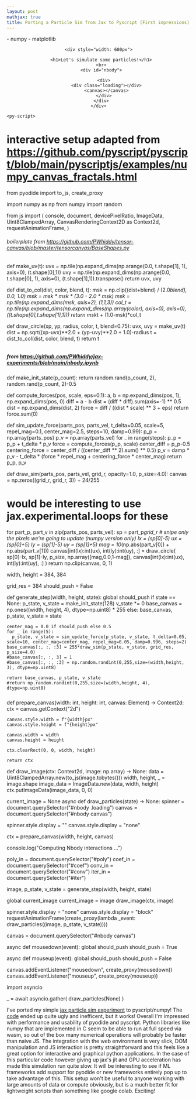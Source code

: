 ```yaml
---
layout: post
mathjax: true
title: Porting a Particle Sim from Jax to Pyscript (First impressions)
--- 
```


<html>
    <head>
      <link rel="stylesheet" href="https://pyscript.net/alpha/pyscript.css" />
      <script defer src="https://pyscript.net/alpha/pyscript.js"></script>
      <py-env>
        - numpy
        - matplotlib
      </py-env>
    </head>

  <body>
    <center>
    
    <div style="width: 600px">

      <h1>Let's simulate some particles!</h1>
      <br>
      <div id="nbody">
        
        <div>
          <div class="loading"></div>
          <canvas></canvas>
        </div>
      </div>
    </div>
  </center>

    <py-script>

# interactive setup adapted from https://github.com/pyscript/pyscript/blob/main/pyscriptjs/examples/numpy_canvas_fractals.html

from pyodide import to_js, create_proxy

import numpy as np
from numpy import random
      
from js import (
    console,
    document,
    devicePixelRatio,
    ImageData,
    Uint8ClampedArray,
    CanvasRenderingContext2D as Context2d,
    requestAnimationFrame,
)

###### boilerplate from https://github.com/PWhiddy/tensor-canvas/blob/master/tensorcanvas/BaseShapes.py
def make_uv(t):
  uvx = np.tile(np.expand_dims(np.arange(0.0, t.shape[1], 1), axis=0), (t.shape[0],1))
  uvy = np.tile(np.expand_dims(np.arange(0.0, t.shape[0], 1), axis=0), (t.shape[1],1)).transpose()
  return uvx, uvy

def dist_to_col(dist, color, blend, t):
  msk = np.clip((dist+blend) / (2.0*blend), 0.0, 1.0)
  msk = msk * msk * (3.0 - 2.0 * msk)
  msk = np.tile(np.expand_dims(msk, axis=2), (1,1,3))
  col_t = np.tile(np.expand_dims(np.expand_dims(np.array(color), axis=0), axis=0), ((t.shape[0],t.shape[1],1)))
  return msk*t + (1.0-msk)*col_t

def draw_circle(xp, yp, radius, color, t, blend=0.75):
  uvx, uvy = make_uv(t)
  dist = np.sqrt((xp-uvx)**2.0 + (yp-uvy)**2.0 + 1.0)-radius
  t = dist_to_col(dist, color, blend, t)
  return t
######

##### from https://github.com/PWhiddy/jax-experiments/blob/main/nbody.ipynb

def make_init_state(p_count):
  return random.rand(p_count, 2), random.rand(p_count, 2)-0.5

def compute_forces(pos, scale, eps=0.1):
  a, b = np.expand_dims(pos, 1), np.expand_dims(pos, 0)
  diff = a - b
  dist = (diff * diff).sum(axis=-1) ** 0.5
  dist = np.expand_dims(dist, 2)
  force = diff / ((dist * scale) ** 3 + eps)
  return force.sum(0)

def sim_update_force(parts_pos, parts_vel, t_delta=0.05, scale=5, repel_mag=0.1, center_mag=2.5, steps=10, damp=0.99):
  p_p = np.array(parts_pos)
  p_v = np.array(parts_vel)
  for _ in range(steps):
    p_p = p_p + t_delta * p_v
    force = compute_forces(p_p, scale)
    center_diff = p_p-0.5
    centering_force = center_diff / ((center_diff ** 2).sum() ** 0.5)
    p_v = damp * p_v - t_delta * (force * repel_mag + centering_force * center_mag)
  return p_p, p_v

def draw_sim(parts_pos, parts_vel, grid_r, opacity=1.0, p_size=4.0):
  canvas = np.zeros((grid_r, grid_r, 3)) + 24/255
  # would be interesting to use jax.experimental.loops for these
  for part_p, part_v in zip(parts_pos, parts_vel):
    sp = part_p*grid_r
    # snipe only the pixels we're going to update (numpy version only)
    lx = (sp[0]-5)
    ux = (sp[0]+5)
    ly = (sp[1]-5)
    uy = (sp[1]+5)
    mag = 10*(np.abs(part_v[0]) + np.abs(part_v[1]))
    canvas[int(lx):int(ux), int(ly):int(uy), :] = draw_circle(
      sp[0]-lx, sp[1]-ly, p_size, np.array([mag,0.0,1-mag]), canvas[int(lx):int(ux), int(ly):int(uy), :]
    )
  return np.clip(canvas, 0, 1)

width, height = 384, 384

grid_res = 384
should_push = False

def generate_step(width, height, state):
    global should_push
    if state == None:
      p_state, v_state = make_init_state(128)
      v_state *= 0
      base_canvas = np.ones((width, height, 4), dtype=np.uint8) * 255
    else:
      base_canvas, p_state, v_state = state
    
    center_mag = 0.0 if should_push else 0.5
    for _ in range(5):
      p_state, v_state = sim_update_force(p_state, v_state, t_delta=0.05, scale=10, center_mag=center_mag, repel_mag=0.05, damp=0.996, steps=2)
    base_canvas[:, :, :3] = 255*draw_sim(p_state, v_state, grid_res, p_size=4.0)
    #base_canvas[:, :, 3] = 1
    #base_canvas[:, :, :3] = np.random.randint(0,255,size=(width,height, 3), dtype=np.uint8)

    return base_canvas, p_state, v_state
    #return np.random.randint(0,255,size=(width,height, 4), dtype=np.uint8)

#####

def prepare_canvas(width: int, height: int, canvas: Element) -> Context2d:
    ctx = canvas.getContext("2d")

    canvas.style.width = f"{width}px"
    canvas.style.height = f"{height}px"

    canvas.width = width
    canvas.height = height

    ctx.clearRect(0, 0, width, height)

    return ctx

def draw_image(ctx: Context2d, image: np.array) -> None:
  data = Uint8ClampedArray.new(to_js(image.tobytes()))
  width, height, _ = image.shape
  image_data = ImageData.new(data, width, height)
  ctx.putImageData(image_data, 0, 0)

current_image = None
async def draw_particles(state) -> None:
  spinner = document.querySelector("#nbody .loading")
  canvas = document.querySelector("#nbody canvas")

  spinner.style.display = ""
  canvas.style.display = "none"

  ctx = prepare_canvas(width, height, canvas)

  console.log("Computing Nbody interactions ...")

  poly_in = document.querySelector("#poly")
  coef_in = document.querySelector("#coef")
  conv_in = document.querySelector("#conv")
  iter_in = document.querySelector("#iter")

  image, p_state, v_state = generate_step(width, height, state)

  global current_image
  current_image = image
  draw_image(ctx, image)

  spinner.style.display = "none"
  canvas.style.display = "block"
  requestAnimationFrame(create_proxy(lambda _event: draw_particles((image, p_state, v_state))))

canvas = document.querySelector("#nbody canvas")

async def mousedown(event):
  global should_push
  should_push = True 

async def mouseup(event):
  global should_push
  should_push = False 


canvas.addEventListener("mousedown", create_proxy(mousedown))
canvas.addEventListener("mouseup", create_proxy(mouseup))

import asyncio

_ = await asyncio.gather(
  draw_particles(None)
)
      </py-script>
  <br>
  </body>
</html>

    
I've ported my simple [jax particle sim experiment](https://github.com/PWhiddy/jax-experiments/blob/main/nbody.ipynb) to pyscript/numpy! The [code](https://github.com/PWhiddy/more-writing/blob/main/_posts/2022-05-5-Pyscript-Test.md) ended up quite ugly and inefficent, but it works! Overall I'm impressed with performance and usability of pyodide and pyscript. Python libraries like numpy that are implemented in C seem to be able to run at full speed via wasm, so out of the box many numerical operations will probably be faster than naive JS. The integration with the web environment is very slick, DOM manipulation and JS interaction is pretty straightforward and this feels like a great option for interactive and graphical python applications. In the case of this particular code however giving up jax's jit and GPU acceleration has made this simulation run quite slow. It will be interesting to see if ML frameworks add support for pyodide or new frameworks entirely pop up to take advantage of this. This setup won't be useful to anyone working with large amounts of data or compute obviously, but is a much better fit for lightweight scripts than something like google colab. Exciting!